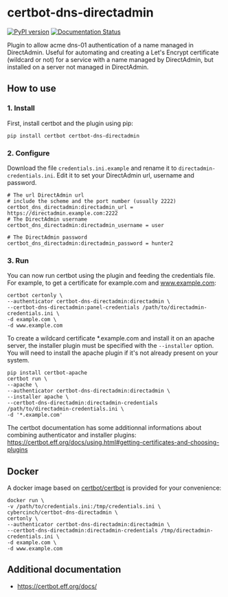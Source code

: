 # certbot-dns-directadmin
[![PyPI version](https://badge.fury.io/py/certbot-dns-directadmin.svg)](https://badge.fury.io/py/certbot-dns-directadmin) [![Documentation Status](https://readthedocs.org/projects/certbot-dns-directadmin/badge/?version=latest)](https://certbot-dns-directadmin.readthedocs.io/en/latest/?badge=latest)


Plugin to allow acme dns-01 authentication of a name managed in DirectAdmin. Useful for automating and creating a Let's Encrypt certificate (wildcard or not) for a service with a name managed by DirectAdmin, but installed on a server not managed in DirectAdmin.

## How to use
### 1. Install
First, install certbot and the plugin using pip:
```
pip install certbot certbot-dns-directadmin
```
### 2. Configure
Download the file `credentials.ini.example` and rename it to `directadmin-credentials.ini`. Edit it to set your DirectAdmin url, username and password.
```
# The url DirectAdmin url
# include the scheme and the port number (usually 2222)
certbot_dns_directadmin:directadmin_url = https://directadmin.example.com:2222
# The DirectAdmin username
certbot_dns_directadmin:directadmin_username = user

# The DirectAdmin password
certbot_dns_directadmin:directadmin_password = hunter2
```
### 3. Run
You can now run certbot using the plugin and feeding the credentials file.  
For example, to get a certificate for example.com and www.example.com:
```
certbot certonly \
--authenticator certbot-dns-directadmin:directadmin \
--certbot-dns-directadmin:panel-credentials /path/to/directadmin-credentials.ini \
-d example.com \
-d www.example.com
```
To create a wildcard certificate *.example.com and install it on an apache server, the installer plugin must be specified with the `--installer` option.
You will need to install the apache plugin if it's not already present on your system.
```
pip install certbot-apache
certbot run \
--apache \
--authenticator certbot-dns-directadmin:directadmin \
--installer apache \
--certbot-dns-directadmin:directadmin-credentials /path/to/directadmin-credentials.ini \
-d '*.example.com'
```
The certbot documentation has some additionnal informations about combining authenticator and installer plugins: https://certbot.eff.org/docs/using.html#getting-certificates-and-choosing-plugins

## Docker
A docker image based on [certbot/certbot](https://hub.docker.com/r/certbot/certbot/) is provided for your convenience:
```
docker run \
-v /path/to/credentials.ini:/tmp/credentials.ini \
cybercinch/certbot-dns-directadmin \
certonly \
--authenticator certbot-dns-directadmin:directadmin \
--certbot-dns-directadmin:directadmin-credentials /tmp/directadmin-credentials.ini \
-d example.com \
-d www.example.com
```

## Additional documentation
* https://certbot.eff.org/docs/
